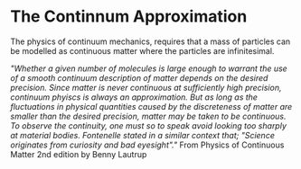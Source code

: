 # The Continnum Approximation
The physics of continuum mechanics, requires that a mass of particles can be 
modelled as continuous matter where the particles are infinitesimal. 

*"Whether a given number of molecules is large enough to warrant the use of 
a smooth continuum description of matter depends on the desired precision. 
Since matter is never continuous at sufficiently high precision, continuum 
phyiscs is always an approximation. But as long as the fluctuations in 
physical quantities caused by the discreteness of matter are smaller than 
the desired precision, matter may be taken to be continuous. To observe the 
continuity, one must so to speak avoid looking too sharply at material bodies. 
Fontenelle stated in a similar context that; 
"Science originates from curiosity and bad eyesight"."*
From Physics of Continuous Matter 2nd edition by Benny Lautrup